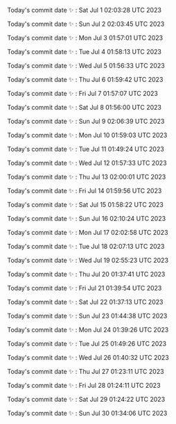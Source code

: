 Today's commit date ✨ : Sat Jul 1 02:03:28 UTC 2023 

Today's commit date ✨ : Sun Jul 2 02:03:45 UTC 2023 

Today's commit date ✨ : Mon Jul 3 01:57:01 UTC 2023 

Today's commit date ✨ : Tue Jul 4 01:58:13 UTC 2023 

Today's commit date ✨ : Wed Jul 5 01:56:33 UTC 2023 

Today's commit date ✨ : Thu Jul 6 01:59:42 UTC 2023 

Today's commit date ✨ : Fri Jul 7 01:57:07 UTC 2023 

Today's commit date ✨ : Sat Jul 8 01:56:00 UTC 2023 

Today's commit date ✨ : Sun Jul 9 02:06:39 UTC 2023 

Today's commit date ✨ : Mon Jul 10 01:59:03 UTC 2023 

Today's commit date ✨ : Tue Jul 11 01:49:24 UTC 2023 

Today's commit date ✨ : Wed Jul 12 01:57:33 UTC 2023 

Today's commit date ✨ : Thu Jul 13 02:00:01 UTC 2023 

Today's commit date ✨ : Fri Jul 14 01:59:56 UTC 2023 

Today's commit date ✨ : Sat Jul 15 01:58:22 UTC 2023 

Today's commit date ✨ : Sun Jul 16 02:10:24 UTC 2023 

Today's commit date ✨ : Mon Jul 17 02:02:58 UTC 2023 

Today's commit date ✨ : Tue Jul 18 02:07:13 UTC 2023 

Today's commit date ✨ : Wed Jul 19 02:55:23 UTC 2023 

Today's commit date ✨ : Thu Jul 20 01:37:41 UTC 2023 

Today's commit date ✨ : Fri Jul 21 01:39:54 UTC 2023 

Today's commit date ✨ : Sat Jul 22 01:37:13 UTC 2023 

Today's commit date ✨ : Sun Jul 23 01:44:38 UTC 2023 

Today's commit date ✨ : Mon Jul 24 01:39:26 UTC 2023 

Today's commit date ✨ : Tue Jul 25 01:49:26 UTC 2023 

Today's commit date ✨ : Wed Jul 26 01:40:32 UTC 2023 

Today's commit date ✨ : Thu Jul 27 01:23:11 UTC 2023 

Today's commit date ✨ : Fri Jul 28 01:24:11 UTC 2023 

Today's commit date ✨ : Sat Jul 29 01:24:22 UTC 2023 

Today's commit date ✨ : Sun Jul 30 01:34:06 UTC 2023 

